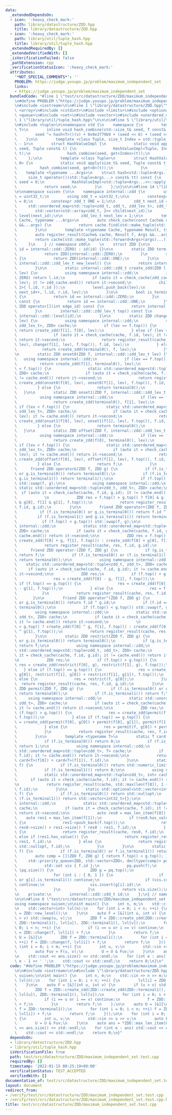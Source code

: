 ```yaml
---
data:
  _extendedDependsOn:
  - icon: ':heavy_check_mark:'
    path: library/datastructure/ZDD.hpp
    title: library/datastructure/ZDD.hpp
  - icon: ':heavy_check_mark:'
    path: library/util/tuple_hash.hpp
    title: library/util/tuple_hash.hpp
  _extendedRequiredBy: []
  _extendedVerifiedWith: []
  _isVerificationFailed: false
  _pathExtension: cpp
  _verificationStatusIcon: ':heavy_check_mark:'
  attributes:
    '*NOT_SPECIAL_COMMENTS*': ''
    PROBLEM: https://judge.yosupo.jp/problem/maximum_independent_set
    links:
    - https://judge.yosupo.jp/problem/maximum_independent_set
  bundledCode: "#line 1 \"test/src/datastructure/ZDD/maximum_independent_set.test.cpp\"\
    \n#define PROBLEM \"https://judge.yosupo.jp/problem/maximum_independent_set\"\n\
    \n#include <iostream>\n\n#line 1 \"library/datastructure/ZDD.hpp\"\n\n\n\n#include\
    \ <array>\n#include <cstdint>\n#include <limits>\n#include <optional>\n#include\
    \ <queue>\n#include <set>\n#include <vector>\n#include <unordered_map>\n\n#line\
    \ 1 \"library/util/tuple_hash.hpp\"\n\n\n\n#line 5 \"library/util/tuple_hash.hpp\"\
    \n#include <tuple>\n\nnamespace std {\n    namespace {\n        template <class\
    \ T>\n        inline void hash_combine(std::size_t& seed, T const& v) {\n    \
    \        seed ^= hash<T>()(v) + 0x9e3779b9 + (seed << 6) + (seed >> 2);\n    \
    \    }\n\n        template <class Tuple, size_t Index = std::tuple_size<Tuple>::value\
    \ - 1>\n        struct HashValueImpl {\n            static void apply(size_t&\
    \ seed, Tuple const& t) {\n                HashValueImpl<Tuple, Index - 1>::apply(seed,\
    \ t);\n                hash_combine(seed, get<Index>(t));\n            }\n   \
    \     };\n\n        template <class Tuple>\n        struct HashValueImpl<Tuple,\
    \ 0> {\n            static void apply(size_t& seed, Tuple const& t) {\n      \
    \          hash_combine(seed, get<0>(t));\n            }\n        };\n    }\n\n\
    \    template <typename ...Args>\n    struct hash<std::tuple<Args...>> {\n   \
    \     size_t operator()(std::tuple<Args...> const& tt) const {\n            size_t\
    \ seed = 0;\n            HashValueImpl<std::tuple<Args...>>::apply(seed, tt);\n\
    \            return seed;\n        }\n    };\n}\n\n\n#line 14 \"library/datastructure/ZDD.hpp\"\
    \n\nnamespace suisen {\n\n    namespace internal::zdd {\n        using zdd_lev_t\
    \ = uint32_t;\n        using zdd_t = uint32_t;\n\n        constexpr zdd_t ZERO\
    \ = 0;\n        constexpr zdd_t ONE = 1;\n\n        zdd_t next_id = 2;\n\n   \
    \     std::unordered_map<std::tuple<zdd_t, zdd_t, zdd_lev_t>, zdd_t> zdd_cache;\n\
    \        std::vector<std::array<zdd_t, 2>> child(next_id);\n        std::vector<zdd_lev_t>\
    \ level(next_id);\n\n        zdd_lev_t next_lev = 1;\n\n        template <typename\
    \ Cache, typename ...Args>\n        auto check_cache(const Cache& cache, Args\
    \ &&...args) {\n            return cache.find(std::make_tuple(std::forward<Args>(args)...));\n\
    \        }\n\n        template <typename Cache, typename Result, typename ...Args>\n\
    \        auto register_result(Cache& cache, Result f, Args &&...args) {\n    \
    \        return cache[std::make_tuple(std::forward<Args>(args)...)] = f;\n   \
    \     }\n    } // namespace zdd\n    \n    struct ZDD {\n\n        ZDD(internal::zdd::zdd_t\
    \ id = internal::zdd::ZERO) : id(id) {}\n\n        static ZDD terminal0() {\n\
    \            return ZDD(internal::zdd::ZERO);\n        }\n        static ZDD terminal1()\
    \ {\n            return ZDD(internal::zdd::ONE);\n        }\n\n        static\
    \ internal::zdd::zdd_lev_t new_level() {\n            return internal::zdd::next_lev++;\n\
    \        }\n\n        static internal::zdd::zdd_t create_zdd(ZDD l, ZDD r, internal::zdd::zdd_lev_t\
    \ lev) {\n            using namespace internal::zdd;\n            if (r.id ==\
    \ ZERO) return l.id;\n            if (auto it = check_cache(zdd_cache, l.id, r.id,\
    \ lev); it != zdd_cache.end()) return it->second;\n            child.push_back(std::array<zdd_t,\
    \ 2>{ l.id, r.id });\n            level.push_back(lev);\n            return register_result(zdd_cache,\
    \ next_id++, l.id, r.id, lev);\n        }\n\n        bool is_terminal0() const\
    \ {\n            return id == internal::zdd::ZERO;\n        }\n        bool is_terminal1()\
    \ const {\n            return id == internal::zdd::ONE;\n        }\n\n       \
    \ ZDD operator[](int edge_id) const {\n            return internal::zdd::child[id][edge_id];\n\
    \        }\n        internal::zdd::zdd_lev_t top() const {\n            return\
    \ internal::zdd::level[id];\n        }\n\n        static ZDD change(ZDD f, internal::zdd::zdd_lev_t\
    \ lev) {\n            using namespace internal::zdd;\n            static std::unordered_map<std::tuple<zdd_t,\
    \ zdd_lev_t>, ZDD> cache;\n            if (lev == f.top()) {\n               \
    \ return create_zdd(f[1], f[0], lev);\n            } else if (lev < f.top()) {\n\
    \                if (auto it = check_cache(cache, f.id, lev); it != cache.end())\
    \ return it->second;\n                return register_result(cache, create_zdd(change(f[0],\
    \ lev), change(f[1], lev), f.top()), f.id, lev);\n            } else {\n     \
    \           return create_zdd(terminal0(), f, lev);\n            }\n        }\n\
    \n        static ZDD onset0(ZDD f, internal::zdd::zdd_lev_t lev) {\n         \
    \   using namespace internal::zdd;\n            if (lev == f.top()) {\n      \
    \          return create_zdd(f[1], terminal0(), lev);\n            } else if (lev\
    \ < f.top()) {\n                static std::unordered_map<std::tuple<zdd_t, zdd_lev_t>,\
    \ ZDD> cache;\n                if (auto it = check_cache(cache, f.id, lev); it\
    \ != cache.end()) return it->second;\n                return register_result(cache,\
    \ create_zdd(onset0(f[0], lev), onset0(f[1], lev), f.top()), f.id, lev);\n   \
    \         } else {\n                return terminal0();\n            }\n     \
    \   }\n\n        static ZDD onset1(ZDD f, internal::zdd::zdd_lev_t lev) {\n  \
    \          using namespace internal::zdd;\n            if (lev == f.top()) {\n\
    \                return create_zdd(terminal0(), f[1], lev);\n            } else\
    \ if (lev < f.top()) {\n                static std::unordered_map<std::tuple<zdd_t,\
    \ zdd_lev_t>, ZDD> cache;\n                if (auto it = check_cache(cache, f.id,\
    \ lev); it != cache.end()) return it->second;\n                return register_result(cache,\
    \ create_zdd(onset1(f[0], lev), onset1(f[1], lev), f.top()), f.id, lev);\n   \
    \         } else {\n                return terminal0();\n            }\n     \
    \   }\n\n        static ZDD offset(ZDD f, internal::zdd::zdd_lev_t lev) {\n  \
    \          using namespace internal::zdd;\n            if (lev == f.top()) {\n\
    \                return create_zdd(f[0], terminal0(), lev);\n            } else\
    \ if (lev < f.top()) {\n                static std::unordered_map<std::tuple<zdd_t,\
    \ zdd_lev_t>, ZDD> cache;\n                if (auto it = check_cache(cache, f.id,\
    \ lev); it != cache.end()) return it->second;\n                return register_result(cache,\
    \ create_zdd(offset(f[0], lev), offset(f[1], lev), f.top()), f.id, lev);\n   \
    \         } else {\n                return f;\n            }\n        }\n\n  \
    \      friend ZDD operator&(ZDD f, ZDD g) {\n            if (f.is_terminal0()\
    \ or g.is_terminal0()) return terminal0();\n            if (f.is_terminal1() and\
    \ g.is_terminal1()) return terminal1();\n\n            if (f.top() < g.top())\
    \ std::swap(f, g);\n\n            using namespace internal::zdd;\n           \
    \ static std::unordered_map<std::tuple<zdd_t, zdd_t>, ZDD> cache;\n          \
    \  if (auto it = check_cache(cache, f.id, g.id); it != cache.end()) return it->second;\n\
    \            \n            ZDD res = f.top() > g.top() ? f[0] & g : create_zdd(f[0]\
    \ & g[0], f[1] & g[1], f.top());\n            return register_result(cache, res,\
    \ f.id, g.id);\n        }\n\n        friend ZDD operator+(ZDD f, ZDD g) {\n  \
    \          if (f.is_terminal0() or g.is_terminal0()) return f.id ^ g.id;\n   \
    \         if (f.is_terminal1() and g.is_terminal1()) return terminal1();\n\n \
    \           if (f.top() < g.top()) std::swap(f, g);\n\n            using namespace\
    \ internal::zdd;\n            static std::unordered_map<std::tuple<zdd_t, zdd_t>,\
    \ ZDD> cache;\n            if (auto it = check_cache(cache, f.id, g.id); it !=\
    \ cache.end()) return it->second;\n\n            ZDD res = f.top() > g.top() ?\
    \ create_zdd(f[0] + g, f[1], f.top()) : create_zdd(f[0] + g[0], f[1] + g[1], f.top());\n\
    \            return register_result(cache, res, f.id, g.id);\n        }\n\n  \
    \      friend ZDD operator-(ZDD f, ZDD g) {\n            if (g.is_terminal0())\
    \ return f;\n            if (f.is_terminal0() or (f.is_terminal1() and g.is_terminal1()))\
    \ return terminal0();\n\n            using namespace internal::zdd;\n        \
    \    static std::unordered_map<std::tuple<zdd_t, zdd_t>, ZDD> cache;\n       \
    \     if (auto it = check_cache(cache, f.id, g.id); it != cache.end()) return\
    \ it->second;\n\n            ZDD res;\n            if (f.top() > g.top()) {\n\
    \                res = create_zdd(f[0] - g, f[1], f.top());\n            } else\
    \ if (f.top() == g.top()) {\n                res = create_zdd(f[0] - g[0], f[1]\
    \ - g[1], f.top());\n            } else {\n                res = f - g[0];\n \
    \           }\n            return register_result(cache, res, f.id, g.id);\n \
    \       }\n\n        friend ZDD operator^(ZDD f, ZDD g) {\n            if (f.is_terminal0()\
    \ or g.is_terminal0()) return f.id ^ g.id;\n            if (f.id == g.id) return\
    \ terminal0();\n\n            if (f.top() < g.top()) std::swap(f, g);\n\n    \
    \        using namespace internal::zdd;\n            static std::unordered_map<std::tuple<zdd_t,\
    \ zdd_t>, ZDD> cache;\n            if (auto it = check_cache(cache, f.id, g.id);\
    \ it != cache.end()) return it->second;\n            \n            ZDD res = f.top()\
    \ > g.top() ? create_zdd(f[0] ^ g, f[1], f.top()) : create_zdd(f[0] ^ g[0], f[1]\
    \ ^ g[1], f.top());\n            return register_result(cache, res, f.id, g.id);\n\
    \        }\n\n        static ZDD restrict(ZDD f, ZDD g) {\n            if (f.is_terminal0()\
    \ or g.is_terminal0()) return terminal0();\n            if (g.is_terminal1())\
    \ return f;\n\n            using namespace internal::zdd;\n            static\
    \ std::unordered_map<std::tuple<zdd_t, zdd_t>, ZDD> cache;\n            if (auto\
    \ it = check_cache(cache, f.id, g.id); it != cache.end()) return it->second;\n\
    \n            ZDD res;\n            if (f.top() > g.top()) {\n               \
    \ res = create_zdd(restrict(f[0], g), restrict(f[1], g), f.top());\n         \
    \   } else if (f.top() == g.top()) {\n                res = create_zdd(restrict(f[0],\
    \ g[0]), restrict(f[1], g[0]) + restrict(f[1], g[1]), f.top());\n            }\
    \ else {\n                res = restrict(f, g[0]);\n            }\n          \
    \  return register_result(cache, res, f.id, g.id);\n        }\n\n        static\
    \ ZDD permit(ZDD f, ZDD g) {\n            if (f.is_terminal0() or g.is_terminal0())\
    \ return terminal0();\n            if (f.is_terminal1()) return f;\n\n       \
    \     using namespace internal::zdd;\n            static std::unordered_map<std::tuple<zdd_t,\
    \ zdd_t>, ZDD> cache;\n            if (auto it = check_cache(cache, f.id, g.id);\
    \ it != cache.end()) return it->second;\n\n            ZDD res;\n            if\
    \ (f.top() > g.top()) {\n                res = create_zdd(permit(f[0], g), terminal0(),\
    \ f.top());\n            } else if (f.top() == g.top()) {\n                res\
    \ = create_zdd(permit(f[0], g[0]) + permit(f[0], g[1]), permit(f[1], g[1]), f.top());\n\
    \            } else {\n                res = permit(f, g[0]) + permit(f, g[1]);\n\
    \            }\n            return register_result(cache, res, f.id, g.id);\n\
    \        }\n\n        template <typename T>\n        static T card(ZDD f) {\n\
    \            if (f.is_terminal0()) return 0;\n            if (f.is_terminal1())\
    \ return 1;\n\n            using namespace internal::zdd;\n            static\
    \ std::unordered_map<std::tuple<zdd_t>, T> cache;\n            if (auto it = check_cache(cache,\
    \ f.id); it != cache.end()) return it->second;\n\n            return register_result(cache,\
    \ card<T>(f[0]) + card<T>(f[1]), f.id);\n        }\n\n        static int32_t len(ZDD\
    \ f) {\n            if (f.is_terminal0()) return std::numeric_limits<int32_t>::min();\n\
    \            if (f.is_terminal1()) return 0;\n\n            using namespace internal::zdd;\n\
    \            static std::unordered_map<std::tuple<zdd_t>, int> cache;\n      \
    \      if (auto it = check_cache(cache, f.id); it != cache.end()) return it->second;\n\
    \n            return register_result(cache, std::max(len(f[0]), 1 + len(f[1])),\
    \ f.id);\n        }\n\n        static std::optional<std::vector<int32_t>> max_len_item(ZDD\
    \ f) {\n            if (f.is_terminal0()) return std::nullopt;\n            if\
    \ (f.is_terminal1()) return std::vector<int32_t>{};\n\n            using namespace\
    \ internal::zdd;\n            static std::unordered_map<std::tuple<zdd_t>, std::optional<std::vector<int32_t>>>\
    \ cache;\n            if (auto it = check_cache(cache, f.id); it != cache.end())\
    \ return it->second;\n\n            auto res0 = max_len_item(f[0]);\n        \
    \    auto res1 = max_len_item(f[1]);\n            if (res0.has_value() and res1.has_value())\
    \ {\n                res1->push_back(f.top());\n                return register_result(cache,\
    \ res0->size() > res1->size() ? res0 : res1, f.id);\n            } else if (res0.has_value())\
    \ {\n                return register_result(cache, res0, f.id);\n            }\
    \ else if (res1.has_value()) {\n                return register_result(cache,\
    \ res1, f.id);\n            } else {\n                return register_result(cache,\
    \ std::nullopt, f.id);\n            }\n        }\n\n        static int32_t size(ZDD\
    \ f) {\n            if (f.is_terminal0() or f.is_terminal1()) return 0;\n    \
    \        auto comp = [](ZDD f, ZDD g) { return f.top() < g.top(); };\n       \
    \     std::priority_queue<ZDD, std::vector<ZDD>, decltype(comp)> pq { comp };\n\
    \            std::set vis { f.id };\n            pq.push(f);\n            while\
    \ (pq.size()) {\n                ZDD g = pq.top();\n                pq.pop();\n\
    \                for (int i : { 0, 1 }) {\n                    if (g[i].is_terminal0()\
    \ or g[i].is_terminal1()) continue;\n                    if (vis.count(g[i].id))\
    \ continue;\n                    vis.insert(g[i].id);\n                    pq.push(g[i]);\n\
    \                }\n            }\n            return vis.size();\n        }\n\
    \n    private:\n        internal::zdd::zdd_t id;\n    };\n} // namespace suisen\n\
    \n\n\n#line 6 \"test/src/datastructure/ZDD/maximum_independent_set.test.cpp\"\n\
    using namespace suisen;\n\nint main() {\n    int n, m;\n    std::cin >> n >> m;\n\
    \n    std::vector<int> lvl(n);\n    for (int i = 0; i < n; ++i) {\n        lvl[i]\
    \ = ZDD::new_level();\n    }\n\n    auto F = [&](int u, int v) {\n        if (u\
    \ > v) std::swap(u, v);\n        ZDD f = ZDD::create_zdd(ZDD::create_zdd(ZDD::terminal1(),\
    \ ZDD::terminal1(), lvl[u]), ZDD::terminal1(), lvl[v]);\n        for (int i =\
    \ 0; i < n; ++i) {\n            if (i == u or i == v) continue;\n            f\
    \ = ZDD::change(f, lvl[i]) + f;\n        }\n        return f;\n    };\n\n    auto\
    \ U = [&]{\n        ZDD f = ZDD::terminal1();\n        for (int i = 0; i < n;\
    \ ++i) f = ZDD::change(f, lvl[i]) + f;\n        return f;\n    }();\n\n    for\
    \ (int i = 0; i < m; ++i) {\n        int u, v;\n        std::cin >> u >> v;\n\
    \        auto Fuv = F(u, v);\n        U = U & Fuv;\n    }\n\n    auto ans = *ZDD::max_len_item(U);\n\
    \n    std::cout << ans.size() << std::endl;\n    for (int e : ans) std::cout <<\
    \ e - 1 << ' ';\n    std::cout << std::endl;\n    return 0;\n}\n"
  code: "#define PROBLEM \"https://judge.yosupo.jp/problem/maximum_independent_set\"\
    \n\n#include <iostream>\n\n#include \"library/datastructure/ZDD.hpp\"\nusing namespace\
    \ suisen;\n\nint main() {\n    int n, m;\n    std::cin >> n >> m;\n\n    std::vector<int>\
    \ lvl(n);\n    for (int i = 0; i < n; ++i) {\n        lvl[i] = ZDD::new_level();\n\
    \    }\n\n    auto F = [&](int u, int v) {\n        if (u > v) std::swap(u, v);\n\
    \        ZDD f = ZDD::create_zdd(ZDD::create_zdd(ZDD::terminal1(), ZDD::terminal1(),\
    \ lvl[u]), ZDD::terminal1(), lvl[v]);\n        for (int i = 0; i < n; ++i) {\n\
    \            if (i == u or i == v) continue;\n            f = ZDD::change(f, lvl[i])\
    \ + f;\n        }\n        return f;\n    };\n\n    auto U = [&]{\n        ZDD\
    \ f = ZDD::terminal1();\n        for (int i = 0; i < n; ++i) f = ZDD::change(f,\
    \ lvl[i]) + f;\n        return f;\n    }();\n\n    for (int i = 0; i < m; ++i)\
    \ {\n        int u, v;\n        std::cin >> u >> v;\n        auto Fuv = F(u, v);\n\
    \        U = U & Fuv;\n    }\n\n    auto ans = *ZDD::max_len_item(U);\n\n    std::cout\
    \ << ans.size() << std::endl;\n    for (int e : ans) std::cout << e - 1 << ' ';\n\
    \    std::cout << std::endl;\n    return 0;\n}"
  dependsOn:
  - library/datastructure/ZDD.hpp
  - library/util/tuple_hash.hpp
  isVerificationFile: true
  path: test/src/datastructure/ZDD/maximum_independent_set.test.cpp
  requiredBy: []
  timestamp: '2022-01-15 00:25:19+09:00'
  verificationStatus: TEST_ACCEPTED
  verifiedWith: []
documentation_of: test/src/datastructure/ZDD/maximum_independent_set.test.cpp
layout: document
redirect_from:
- /verify/test/src/datastructure/ZDD/maximum_independent_set.test.cpp
- /verify/test/src/datastructure/ZDD/maximum_independent_set.test.cpp.html
title: test/src/datastructure/ZDD/maximum_independent_set.test.cpp
---
```

